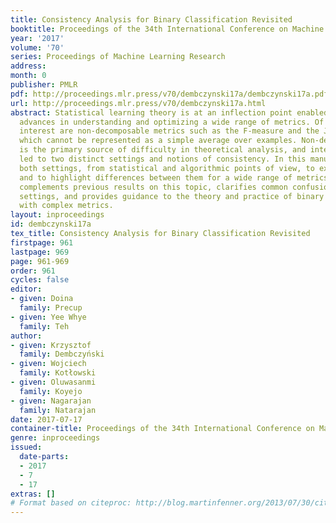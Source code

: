```yaml
---
title: Consistency Analysis for Binary Classification Revisited
booktitle: Proceedings of the 34th International Conference on Machine Learning
year: '2017'
volume: '70'
series: Proceedings of Machine Learning Research
address: 
month: 0
publisher: PMLR
pdf: http://proceedings.mlr.press/v70/dembczynski17a/dembczynski17a.pdf
url: http://proceedings.mlr.press/v70/dembczynski17a.html
abstract: Statistical learning theory is at an inflection point enabled by recent
  advances in understanding and optimizing a wide range of metrics. Of particular
  interest are non-decomposable metrics such as the F-measure and the Jaccard measure
  which cannot be represented as a simple average over examples. Non-decomposability
  is the primary source of difficulty in theoretical analysis, and interestingly has
  led to two distinct settings and notions of consistency. In this manuscript we analyze
  both settings, from statistical and algorithmic points of view, to explore the connections
  and to highlight differences between them for a wide range of metrics. The analysis
  complements previous results on this topic, clarifies common confusions around both
  settings, and provides guidance to the theory and practice of binary classification
  with complex metrics.
layout: inproceedings
id: dembczynski17a
tex_title: Consistency Analysis for Binary Classification Revisited
firstpage: 961
lastpage: 969
page: 961-969
order: 961
cycles: false
editor:
- given: Doina
  family: Precup
- given: Yee Whye
  family: Teh
author:
- given: Krzysztof
  family: Dembczyński
- given: Wojciech
  family: Kotłowski
- given: Oluwasanmi
  family: Koyejo
- given: Nagarajan
  family: Natarajan
date: 2017-07-17
container-title: Proceedings of the 34th International Conference on Machine Learning
genre: inproceedings
issued:
  date-parts:
  - 2017
  - 7
  - 17
extras: []
# Format based on citeproc: http://blog.martinfenner.org/2013/07/30/citeproc-yaml-for-bibliographies/
---
```

